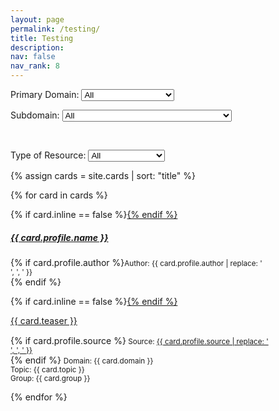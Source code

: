 ```yaml
---
layout: page
permalink: /testing/
title: Testing
description: 
nav: false
nav_rank: 8
---
```


<div id="filter-options">
  <label for="domain-filter">Primary Domain:</label>
  <select id="domain-filter">
    <option value="all">All</option>
    <option value="Understanding Data">Understanding Data</option>
    <option value="Processing Data">Processing Data</option>
    <option value="Persuading with Data">Persuading with Data</option>
  </select>

<br>
  
  <label for="topic-filter">Subdomain:</label>
  <select id="topic-filter">
    <option value="all">All</option>
    <option value="Defining Data">Defining Data</option>
    <option value="Critiquing Data">Critiquing Data</option>
    <option value="Acting Ethically with Data">Acting Ethically with Data</option>
    <option value="Linking Data and Justice">Linking Data and Justice</option>
    <option value="Collecting Data">Collecting Data</option>
    <option value="Organizing and Cleaning Data">Organizing and Cleaning Data</option>
    <option value="Analyzing and Drawing Insights from Data">Analyzing and Drawing Insights from Data</option>
    <option value="Storing and Preserving Data">Storing and Preserving Data</option>
    <option value="Appealing with Data">Appealing with Data</option>
    <option value="Visualizing Data">Visualizing Data</option>
    <option value="Mapping Data">Mapping Data</option>
    <option value="Telling Multi-Modal Stories with Data">Telling Multi-Modal Stories with Data</option>
  </select>

<br>
  
  <label for="group-filter">Type of Resource:</label>
  <select id="group-filter">
    <option value="all">All</option>
    <option value="Term">Glossary</option>
    <option value="Reading">Reading</option>
    <option value="Assignment">Assignment</option>
    <option value="Activity">Activity</option>
    <option value="Tutorial">Tutorial</option>
    <option value="Teaching Module">Teaching Module</option>
    <option value="Dataset">Dataset</option>
  </select>
</div>

<div id="card-list">
{% assign cards = site.cards | sort: "title" %}

{% for card in cards %}
  <p>
    <div class="card {% if card.inline == false %}hoverable{% endif %}">
      <div class="row no-gutters">
        <div class="team">
          <div class="card-body">
            {% if card.inline == false %}<a href="{{ card.url | relative_url }}">{% endif %}
              <h5 class="card-title">{{ card.profile.name }}</h5></a>
            <p class="card-text">{% if card.profile.author %}<small class="test-muted">Author: {{ card.profile.author | replace: '<br />', ', ' }} </small><br>{% endif %}</p>
            {% if card.inline == false %}<a href="{{ card.url | relative_url }}">{% endif %}
              <p class="card-text">{{ card.teaser }}</p></a>
            <p class="card-text">
              <div style="height:1px;font-size:1px;">&nbsp;</div>
              {% if card.profile.source %}<small class="test-muted"><i class="fas fa-link"></i>  Source: <a href="{{ card.profile.source }}">{{ card.profile.source | replace: '<br />', ', ' }}</a> </small><br>{% endif %} 
              <small class="test-muted domain">Domain: {{ card.domain }}</small><br>
              <small class="test-muted topic">Topic: {{ card.topic }}</small><br>
              <small class="test-muted group">Group: {{ card.group }}</small><br>
            </p>
          </div>
        </div>
      </div>
    </div>
  </p>
{% endfor %}
</div>

<script>
document.addEventListener('DOMContentLoaded', function() {
  const domainFilter = document.getElementById('domain-filter');
  const topicFilter = document.getElementById('topic-filter');
  const groupFilter = document.getElementById('group-filter');
  const cards = document.querySelectorAll('.card');

  function filterCards() {
    const selectedDomain = domainFilter.value;
    const selectedTopic = topicFilter.value;
    const selectedGroup = groupFilter.value;

    cards.forEach(card => {
      const domain = card.querySelector('.domain').textContent.trim().replace('Domain: ', '');
      const topic = card.querySelector('.topic').textContent.trim().replace('Topic: ', '');
      const group = card.querySelector('.group').textContent.trim().replace('Group: ', '');

      const domainMatch = selectedDomain === 'all' || domain === selectedDomain;
      const topicMatch = selectedTopic === 'all' || topic === selectedTopic;
      const groupMatch = selectedGroup === 'all' || group === selectedGroup;

      if (domainMatch && topicMatch && groupMatch) {
        card.style.display = 'block';
      } else {
        card.style.display = 'none';
      }
    });
  }

  domainFilter.addEventListener('change', filterCards);
  topicFilter.addEventListener('change', filterCards);
  groupFilter.addEventListener('change', filterCards);

  // Initial filtering when the page loads
  filterCards();
});
</script>
